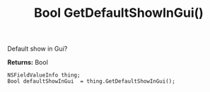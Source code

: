 ﻿---
uid: crmscript_ref_NSFieldValueInfo_GetDefaultShowInGui
title: Bool GetDefaultShowInGui()
intellisense: NSFieldValueInfo.GetDefaultShowInGui
keywords: NSFieldValueInfo, GetDefaultShowInGui
so.topic: reference
---

Default show in Gui?

**Returns:** Bool


```crmscript
NSFieldValueInfo thing;
Bool defaultShowInGui  = thing.GetDefaultShowInGui();
```


